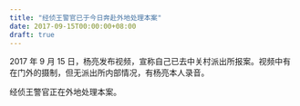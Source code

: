 ```yaml
---
title: "经侦王警官已于今日奔赴外地处理本案"
date: 2017-09-15T00:00:00+08:00
draft: true
---
```


2017 年 9 月 15 日，杨亮发布视频，宣称自己已去中关村派出所报案。视频中有在门外的摄制，但无派出所内部情况，有杨亮本人录音。

经侦王警官正在外地处理本案。